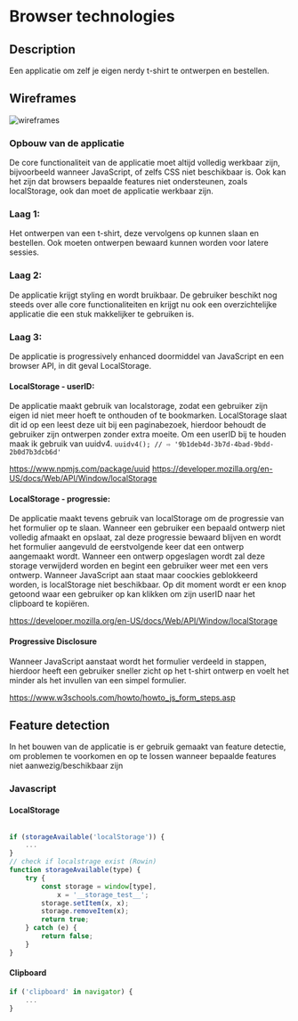 # Browser technologies

## Description 
Een applicatie om zelf je eigen nerdy t-shirt te ontwerpen en bestellen.

## Wireframes
![wireframes](https://user-images.githubusercontent.com/60625329/111481147-f85ea980-8732-11eb-8567-c5da4f39a23f.jpeg)


### Opbouw van de applicatie
De core functionaliteit van de applicatie moet altijd volledig werkbaar zijn, bijvoorbeeld wanneer JavaScript, of zelfs CSS niet beschikbaar is. Ook kan het zijn dat browsers bepaalde features niet ondersteunen, zoals localStorage, ook dan moet de applicatie werkbaar zijn. 

### Laag 1:
Het ontwerpen van een t-shirt, deze vervolgens op kunnen slaan en bestellen. Ook moeten ontwerpen bewaard kunnen worden voor latere sessies.


### Laag 2: 
De applicatie krijgt styling en wordt bruikbaar. De gebruiker beschikt nog steeds over alle core functionaliteiten en krijgt nu ook een overzichtelijke applicatie die een stuk makkelijker te gebruiken is. 

### Laag 3: 
De applicatie is progressively enhanced doormiddel van JavaScript en een browser API, in dit geval LocalStorage.

#### LocalStorage - userID: 
De applicatie maakt gebruik van localstorage, zodat een gebruiker zijn eigen id niet meer hoeft te onthouden of te bookmarken. LocalStorage slaat dit id op een leest deze uit bij een paginabezoek, hierdoor behoudt de gebruiker zijn ontwerpen zonder extra moeite. Om een userID bij te houden maak ik gebruik van uuidv4.
```uuidv4(); // ⇨ '9b1deb4d-3b7d-4bad-9bdd-2b0d7b3dcb6d'```

https://www.npmjs.com/package/uuid
https://developer.mozilla.org/en-US/docs/Web/API/Window/localStorage

#### LocalStorage - progressie: 
De applicatie maakt tevens gebruik van localStorage om de progressie van het formulier op te slaan. Wanneer een gebruiker een bepaald ontwerp niet volledig afmaakt en opslaat, zal deze progressie bewaard blijven en wordt het formulier aangevuld de eerstvolgende keer dat een ontwerp aangemaakt wordt. Wanneer een ontwerp opgeslagen wordt zal deze storage verwijderd worden en begint een gebruiker weer met een vers ontwerp.
Wanneer JavaScript aan staat maar coockies geblokkeerd worden, is localStorage niet beschikbaar. Op dit moment wordt er een knop getoond waar een gebruiker op kan klikken om zijn userID naar het clipboard te kopiëren. 

https://developer.mozilla.org/en-US/docs/Web/API/Window/localStorage

#### Progressive Disclosure
Wanneer JavaScript aanstaat wordt het formulier verdeeld in stappen, hierdoor heeft een gebruiker sneller zicht op het t-shirt ontwerp en voelt het minder als het invullen van een simpel formulier.

https://www.w3schools.com/howto/howto_js_form_steps.asp


## Feature detection
In het bouwen van de applicatie is er gebruik gemaakt van feature detectie, om problemen te voorkomen en op te lossen wanneer bepaalde features niet aanwezig/beschikbaar zijn

### Javascript

#### LocalStorage
```js

if (storageAvailable('localStorage')) {
    ...
}
// check if localstrage exist (Rowin)
function storageAvailable(type) {
    try {
        const storage = window[type],
            x = '__storage_test__';
        storage.setItem(x, x);
        storage.removeItem(x);
        return true;
    } catch (e) {
        return false;
    }
}
```

#### Clipboard
```js
if ('clipboard' in navigator) {
    ...
}
```
